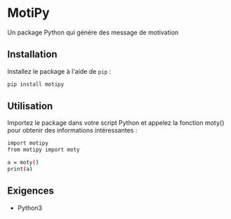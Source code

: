 # MotiPy

Un package Python qui génére des message de motivation

## Installation

Installez le package à l'aide de `pip` :

```bash
pip install motipy
```

## Utilisation
Importez le package dans votre script Python et appelez la fonction moty() pour obtenir des informations intéressantes :
```bash
import motipy
from motipy import moty

a = moty()
print(a)
```

## Exigences
- Python3